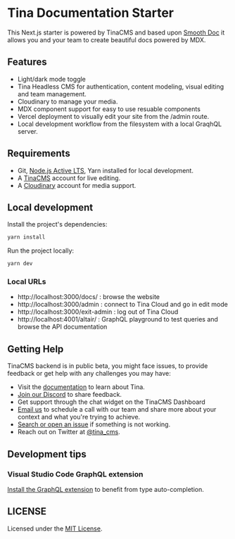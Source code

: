 
# Tina Documentation Starter

This Next.js starter is powered by TinaCMS and based upon [Smooth Doc](https://github.com/lwz7512/next-smooth-doc) it allows you and your team to create beautiful docs powered by MDX.



## Features

- Light/dark mode toggle
- Tina Headless CMS for authentication, content modeling, visual editing and team management.
- Cloudinary to manage your media.
- MDX component support for easy to use resuable components
- Vercel deployment to visually edit your site from the /admin route.
- Local development workflow from the filesystem with a local GraqhQL server.

  
## Requirements

- Git, [Node.js Active LTS](https://nodejs.org/en/about/releases/), Yarn installed for local development.
- A [TinaCMS](https://app.tina.io) account for live editing.
- A [Cloudinary](https://cloudinary.com) account for media support.

## Local development

Install the project's dependencies:

``` bash
yarn install
```

Run the project locally:

```bash
yarn dev
```
### Local URLs

- http://localhost:3000/docs/ : browse the website 
- http://localhost:3000/admin : connect to Tina Cloud and go in edit mode
- http://localhost:3000/exit-admin : log out of Tina Cloud
- http://localhost:4001/altair/ : GraphQL playground to test queries and browse the API documentation

## Getting Help

TinaCMS backend is in public beta, you might face issues, to provide feedback or get help with any challenges you may have:

-   Visit the [documentation](https://tina.io/docs/) to learn about Tina.
-   [Join our Discord](https://discord.gg/zumN63Ybpf) to share feedback.
-   Get support through the chat widget on the TinaCMS Dashboard
-   [Email us](mailto:support@tina.io) to schedule a call with our team and share more about your context and what you're trying to achieve.
-   [Search or open an issue](https://github.com/tinacms/tinacms/issues) if something is not working.
-   Reach out on Twitter at [@tina_cms](https://twitter.com/tina_cms).

## Development tips

### Visual Studio Code GraphQL extension

[Install the GraphQL extension](https://marketplace.visualstudio.com/items?itemName=GraphQL.vscode-graphql) to benefit from type auto-completion.

## LICENSE

Licensed under the [MIT License](./LICENSE).
